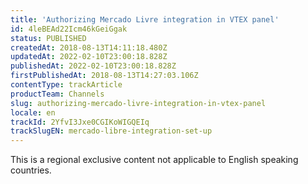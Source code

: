 ```yaml
---
title: 'Authorizing Mercado Livre integration in VTEX panel'
id: 4leBEAd22Icm46kGeiGgak
status: PUBLISHED
createdAt: 2018-08-13T14:11:18.480Z
updatedAt: 2022-02-10T23:00:18.828Z
publishedAt: 2022-02-10T23:00:18.828Z
firstPublishedAt: 2018-08-13T14:27:03.106Z
contentType: trackArticle
productTeam: Channels
slug: authorizing-mercado-livre-integration-in-vtex-panel
locale: en
trackId: 2YfvI3Jxe0CGIKoWIGQEIq
trackSlugEN: mercado-libre-integration-set-up
---
```


<div class="alert alert-warning" role="alert">This is a regional exclusive content not applicable to English speaking countries.</div>
